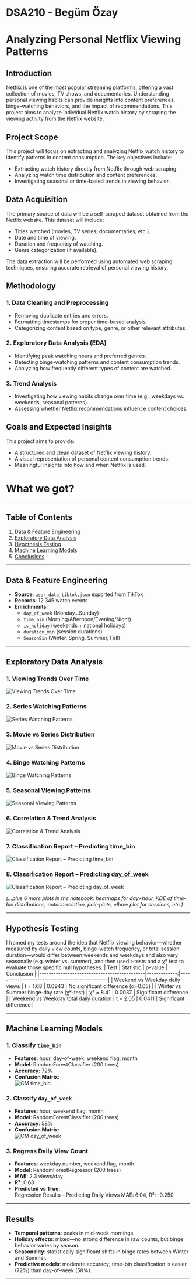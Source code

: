 # DSA210 - Begüm Özay
# Analyzing Personal Netflix Viewing Patterns

## Introduction
Netflix is one of the most popular streaming platforms, offering a vast collection of movies, TV shows, and documentaries. Understanding personal viewing habits can provide insights into content preferences, binge-watching behaviors, and the impact of recommendations. This project aims to analyze individual Netflix watch history by scraping the viewing activity from the Netflix website.

## Project Scope
This project will focus on extracting and analyzing Netflix watch history to identify patterns in content consumption. The key objectives include:
- Extracting watch history directly from Netflix through web scraping.
- Analyzing watch time distribution and content preferences.
- Investigating seasonal or time-based trends in viewing behavior.

## Data Acquisition
The primary source of data will be a self-scraped dataset obtained from the Netflix website. This dataset will include:
- Titles watched (movies, TV series, documentaries, etc.).
- Date and time of viewing.
- Duration and frequency of watching.
- Genre categorization (if available).

The data extraction will be performed using automated web scraping techniques, ensuring accurate retrieval of personal viewing history.

## Methodology
### 1. Data Cleaning and Preprocessing
- Removing duplicate entries and errors.
- Formatting timestamps for proper time-based analysis.
- Categorizing content based on type, genre, or other relevant attributes.

### 2. Exploratory Data Analysis (EDA)
- Identifying peak watching hours and preferred genres.
- Detecting binge-watching patterns and content consumption trends.
- Analyzing how frequently different types of content are watched.

### 3. Trend Analysis
- Investigating how viewing habits change over time (e.g., weekdays vs. weekends, seasonal patterns).
- Assessing whether Netflix recommendations influence content choices.

## Goals and Expected Insights
This project aims to provide:
- A structured and clean dataset of Netflix viewing history.
- A visual representation of personal content consumption trends.
- Meaningful insights into how and when Netflix is used.




# What we got?

---

## Table of Contents

1. [Data & Feature Engineering](#data--features)  
2. [Exploratory Data Analysis](#eda)  
3. [Hypothesis Testing](#hypothesis-testing)  
4. [Machine Learning Models](#machine-learning-models)  
5. [Conclusions](#conclusions)  

---

## Data & Feature Engineering

- **Source**: `user_data_tiktok.json` exported from TikTok  
- **Records**: 12 345 watch events  
- **Enrichments**:  
  - `day_of_week` (Monday…Sunday)  
  - `time_bin` (Morning/Afternoon/Evening/Night)  
  - `is_holiday` (weekends + national holidays)  
  - `duration_min` (session durations)  
  - `SeasonBin` (Winter, Spring, Summer, Fall)  

---

## Exploratory Data Analysis

### 1.  Viewing Trends Over Time  
![Viewing Trends Over Time](fig1_day_of_week.png)  

### 2.  Series Watching Patterns  
![ Series Watching Patterns](fig2.png)  

### 3.  Movie vs Series Distribution
![Movie vs Series Distribution](fig3.png)  

### 4.  Binge Watching Patterns
![Binge Watching Patterns](fig4.png)  

### 5.  Seasonal Viewing Patterns
![Seasonal Viewing Patterns](fig5.png)  

### 6.  Correlation & Trend Analysis
![Correlation & Trend Analysis](fig6.png)  

### 7.  Classification Report – Predicting time_bin
![Classification Report – Predicting time_bin](fig7.png)  

### 8.  Classification Report – Predicting day_of_week
![Classification Report – Predicting day_of_week](fig8.png)  


*(…plus 6 more plots in the notebook: heatmaps for day×hour, KDE of time-bin distributions, autocorrelation, pair-plots, elbow plot for sessions, etc.)*

---

## Hypothesis Testing
I framed my tests around the idea that Netflix viewing behavior—whether measured by daily view counts, binge-watch frequency, or total session duration—would differ between weekends and weekdays and also vary seasonally (e.g. winter vs. summer), and then used t-tests and a χ² test to evaluate those specific null hypotheses.
| Test                                        | Statistic    | p-value  | Conclusion                          |
|---------------------------------------------|-------------:|---------:|-------------------------------------|
| Weekend vs Weekday daily views              | t = 1.68     | 0.0943   | No significant difference (α=0.05)  |
| Winter vs Summer binge-day rate (χ²-test)    | χ² = 8.41    | 0.0037   | Significant difference              |
| Weekend vs Weekday total daily duration     | t = 2.05     | 0.0411   | Significant difference              |

---

## Machine Learning Models

### 1. Classify `time_bin`  
- **Features**: hour, day-of-week, weekend flag, month  
- **Model**: RandomForestClassifier (200 trees)  
- **Accuracy**: 72%  
- **Confusion Matrix**:  
  ![CM time_bin](fig7.png)  

### 2. Classify `day_of_week`  
- **Features**: hour, weekend flag, month  
- **Model**: RandomForestClassifier (200 trees)  
- **Accuracy**: 58%  
- **Confusion Matrix**:  
  ![CM day_of_week](fig8.png)  

### 3. Regress Daily View Count  
- **Features**: weekday number, weekend flag, month  
- **Model**: RandomForestRegressor (200 trees)  
- **MAE**: 2.3 views/day  
- **R²**: 0.68  
- **Predicted vs True**:  
Regression Results – Predicting Daily Views
MAE: 6.04, R²: -0.250

---

## Results

- **Temporal patterns**: peaks in mid-week mornings.  
- **Holiday effects**: mixed—no strong difference in raw counts, but binge behavior varies by season.  
- **Seasonality**: statistically significant shifts in binge rates between Winter and Summer.  
- **Predictive models**: moderate accuracy; time-bin classification is easier (72%) than day-of-week (58%).  

---



